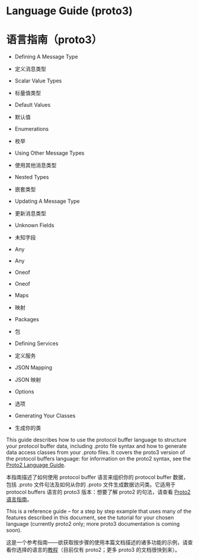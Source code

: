 
# Language Guide (proto3)

# 语言指南（proto3）

- Defining A Message Type
- 定义消息类型

- Scalar Value Types
- 标量值类型

- Default Values
- 默认值

- Enumerations
- 枚举

- Using Other Message Types
- 使用其他消息类型

- Nested Types
- 嵌套类型

- Updating A Message Type
- 更新消息类型

- Unknown Fields
- 未知字段

- Any
- Any

- Oneof
- Oneof

- Maps
- 映射

- Packages
- 包

- Defining Services
- 定义服务

- JSON Mapping
- JSON 映射

- Options
- 选项

- Generating Your Classes
- 生成你的类

This guide describes how to use the protocol buffer language to structure your protocol buffer data, including .proto file syntax and how to generate data access classes from your .proto files. It covers the proto3 version of the protocol buffers language: for information on the proto2 syntax, see the [Proto2 Language Guide](https://developers.google.com/protocol-buffers/docs/proto).

本指南描述了如何使用 protocol buffer 语言来组织你的 protocol buffer 数据，包括 .proto 文件句法及如何从你的 .proto 文件生成数据访问类。它适用于 protocol buffers 语言的 proto3 版本：想要了解 proto2 的句法，请查看 [Proto2 语言指南](https://developers.google.com/protocol-buffers/docs/proto)。

This is a reference guide – for a step by step example that uses many of the features described in this document, see the tutorial for your chosen language (currently proto2 only; more proto3 documentation is coming soon).

这是一个参考指南——欲获取按步骤的使用本篇文档描述的诸多功能的示例，请查看你选择的语言的[教程](https://developers.google.com/protocol-buffers/docs/tutorials)（目前仅有 proto2；更多 proto3 的文档很快到来）。



